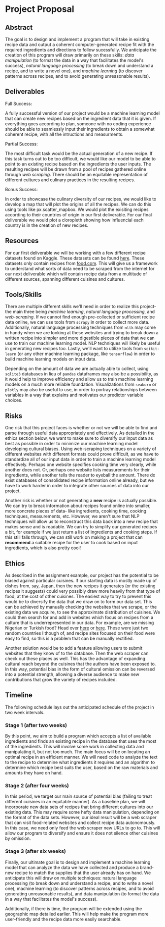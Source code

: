 # Project Proposal
## Abstract
The goal is to design and implement a program that will take in existing recipe data and output a coherent computer-generated recipe fit with the required ingredients and directions to follow sucessfully. We anticipate the creation of this program will draw primarily on these skills: _data manipulation_ (to format the data in a way that facilitates the model's success), _natural language processing_ (to break down and understand a recipe, and to write a novel one), and _machine learning_ (to discover patterns across recipes, and to avoid generating unreasonable results).
## Deliverables
Full Success: 

A fully successful version of our project would be a machine learning model that can create new recipes based on the ingredient data that it is given. If everything goes according to plan, someone with no coding experience should be able to seamlessly input their ingredients to obtain a somewhat coherent recipe, with all the intructions and measurments. 

Partial Success: 

The most difficult task would be the actual generation of a new recipe. If this task turns out to be too difficult, we would like our model to be able to point to an existing recipe based on the ingredients the user inputs. The resulting recipes will be drawn from a pool of recipes gathered online through _web scraping_. There should be an equitable representation of different cultures and culinary practices in the resulting recipes. 

Bonus Success: 

In order to showcase the culinary diversity of our recipes, we would like to develop a map that will plot the origins of all the recipes. We can do this using tools like px.scatter_mapbox. We would plot the exisiting recipes according to their countries of origin in our first deliverable. For our final deliverable we would plot a cloropleth showing how influencial each country is in the creation of new recipes.
## Resources
For our first deliverable we will be working with a few different recipe datasets found on Kaggle. These datasets can be found [here](https://www.kaggle.com/shuyangli94/food-com-recipes-and-user-interactions?select=PP_recipes.csv). These datasets only contain recipes from [food.com](https://www.food.com/). This will give us a framework to understand what sorts of data need to be scraped from the internet for our next deliverable which will contain recipe data from a multitude of different sources, spanning different cuisines and cultures.
## Tools/Skills

There are multiple different skills we'll need in order to realize this project- the main three being _machine learning_, _natural language processing_, and _web-scraping_. If we cannot find enough pre-collected or sufficient recipe data online, we can use tools from `scrapy` in order to collect more data. Additionally, natural language processing techniques from `nltk` may come in handy when we are looking at these websites and trying to break down a written recipe into simpler and more digestible pieces of data that we can use to train our machine learning model. NLP techniques will likely be useful in generating new recipes too. Lastly, we'll want to utilize tools from `scikit-learn` (or any other machine learning package, like `tensorflow`) in order to build machine learning models on input data.

Depending on the amount of data we are actually able to collect, using `sqlite3` databases in lieu of `pandas` dataframes may also be a possibility, as it would help to improve efficiency and allow us to train machine learning models on a much more reliable foundation. Visualizations from `seaborn` or `plotly` may also be useful to use, in order to portray relationships between variables in a way that explains and motivates our predictor variable choices.
## Risks
One risk that this project faces is whether or not we will be able to find and parse through useful data appropriately and effectively. As detailed in the ethics section below, we want to make sure to diversify our input data as best as possible in order to minimize our machine learning model developing cultural biases. Using web-scraping techniques on a variety of different websites with different formats could prove difficult, as we have to standardize all of our input data in order to train a machine learning model effectively. Perhaps one website specifies cooking time very clearly, while another does not. Or, perhaps one website lists measurements for their ingredients, while another tells the reader to eyeball the amount. There do exist databases of consolidated recipe information online already, but we have to work harder in order to integrate other sources of data into our project.

Another risk is whether or not generating a __new__ recipe is actually possible. We can try to break information about recipes found online into smaller, more concrete pieces of data- like ingredients, cooking time, cooking techniques, measurements, etc. However, we aren't sure that NLP techniques will allow us to reconstruct this data back into a new recipe that makes sense and is readable. We can try to simplify our generated recipes a bit, for example if we just return a list of ingredients and cooking steps. If this still falls through, we can still work on making a project that can __recommend__ a suitable recipe for the user to cook based on input ingredients, which is also pretty cool!
## Ethics
As described in the assignment example, our project has the potential to be biased against particular cuisines. If our starting data is mostly made up of dishes from, say, Japan, then the new recipes it generates (or the existing recipes it suggests) could very possibly draw more heavily from that type of food, at the cost of other cuisines. The easiest way to try to prevent this would be to diversify the data that we draw on to form our data set. This can be achieved by manually checking the websites that we scrape, or the existing data we acquire, to see the approximate distribution of cuisines. We could then search for and add in websites which focus on recipes from a culture that is underrepresented in our data. For example, are we missing Nigerian or Turkish food? Head over [here](https://www.allnigerianrecipes.com/) or [here](https://www.turkfoodsrecipes.com/). These were just two random countries I though of, and recipe sites focused on their food were easy to find, so this is a problem that can be manually rectified.

Another solution would be to add a feature allowing users to submit websites that they know of to the database. Then the web scraper can check out these places as well. This has the advantage of expanding cultural reach beyond the cuisines that the authors have been exposed to. In this way, potential bias in the form of cultural omission can be reversed into a potential strength, allowing a diverse audience to make new contributions that grow the variety of recipes included.

## Timeline
The following schedule lays out the anticipated schedule of the project in two week intervals.

### Stage 1 (after two weeks)
By this point, we aim to build a program which accepts a list of available ingredients and finds an existing recipe in the database that uses the most of the ingredients. This will involve some work in collecting data and manipulating it, but not too much. The main focus will be on locating an optimal recipe in an efficient manner. We will need code to analyze the text to the recipe to determine what ingredients it requires and an algorithm to determine which recipe best suits the user, based on the raw materials and amounts they have on hand.
### Stage 2 (after four weeks)
In this period, we target our main source of potential bias (failing to treat different cuisines in an equitable manner). As a baseline plan, we will incorporate new data sets of recipes that bring different cultures into our existing data. This may require some hefty data manipulation, depending on the format of the data sets. However, our ideal result will be a web scraper that can visit food-related websites and collect recipe data autonomously. In this case, we need only feed the web scraper new URLs to go to. This will allow our program to diversify and ensure it does not silence other cuisines by omission.
### Stage 3 (after six weeks)
Finally, our ultimate goal is to design and implement a machine learning model that can analyze the data we have collected and produce a brand-new recipe to match the supplies that the user already has on hand. We anticipate this will draw on multiple techniques: natural language processing (to break down and understand a recipe, and to write a novel one), machine learning (to discover patterns across recipes, and to avoid generating unreasonable results), and data manipulation (to format the data in a way that facilitates the model's success).

Additionally, if there is time, the program will be extended using the geographic map detailed earlier. This will help make the program more user-friendly and the recipe data more easily searchable.
